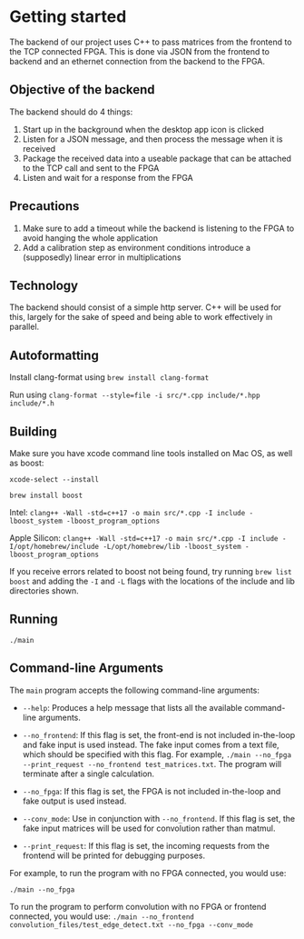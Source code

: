 # Getting started
The backend of our project uses C++ to pass matrices from the frontend to the TCP connected FPGA. 
This is done via JSON from the frontend to backend and an ethernet connection from the backend to the FPGA.

## Objective of the backend
The backend should do 4 things:
1. Start up in the background when the desktop app icon is clicked
2. Listen for a JSON message, and then process the message when it is received
3. Package the received data into a useable package that can be attached to the TCP call and sent to the FPGA
4. Listen and wait for a response from the FPGA

## Precautions
1. Make sure to add a timeout while the backend is listening to the FPGA to avoid hanging the whole application
2. Add a calibration step as environment conditions introduce a (supposedly) linear error in multiplications


## Technology
The backend should consist of a simple http server. C++ will be used for this, largely for the sake of speed and being able to work effectively in parallel.

## Autoformatting
Install clang-format using `brew install clang-format`

Run using `clang-format --style=file -i src/*.cpp include/*.hpp include/*.h`

## Building
Make sure you have xcode command line tools installed on Mac OS, as well as boost:

`xcode-select --install`

`brew install boost`

Intel:
`clang++ -Wall -std=c++17 -o main src/*.cpp -I include -lboost_system -lboost_program_options`

Apple Silicon:
`clang++ -Wall -std=c++17 -o main src/*.cpp -I include -I/opt/homebrew/include -L/opt/homebrew/lib -lboost_system -lboost_program_options`

If you receive errors related to boost not being found, try running `brew list boost` and adding the `-I` and `-L` flags with the locations of the include and lib directories shown.

## Running
`./main`

## Command-line Arguments
The `main` program accepts the following command-line arguments:

- `--help`: Produces a help message that lists all the available command-line arguments.

- `--no_frontend`: If this flag is set, the front-end is not included in-the-loop and fake input is used instead. The fake input comes from a text file, which should be specified with this flag. For example, `./main --no_fpga --print_request --no_frontend test_matrices.txt`. The program will terminate after a single calculation.

- `--no_fpga`: If this flag is set, the FPGA is not included in-the-loop and fake output is used instead.

- `--conv_mode`: Use in conjunction with `--no_frontend`. If this flag is set, the fake input matrices will be used for convolution rather than matmul.

- `--print_request`: If this flag is set, the incoming requests from the frontend will be printed for debugging purposes.

For example, to run the program with no FPGA connected, you would use:

`./main --no_fpga`

To run the program to perform convolution with no FPGA or frontend connected, you would use:
`./main --no_frontend convolution_files/test_edge_detect.txt --no_fpga --conv_mode`
